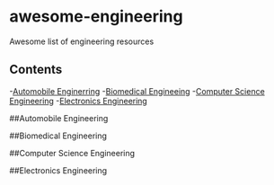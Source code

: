 # awesome-engineering
Awesome list of engineering resources
 
 
 ## Contents
 -[Automobile Enginerring](#Automobile-Engineering)
 -[Biomedical Engineeing](#Biomedical-Engineering)
 -[Computer Science Engineering](#Computer-Science-Engineering)
 -[Electronics Engineering](#Electronics-Engineering)
 
 
 
 ##Automobile Engineering
 
 
 ##Biomedical Engineering
 
 
 ##Computer Science Engineering
 
 
 ##Electronics Engineering
 
